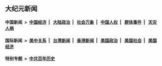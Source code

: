 ## 大纪元新闻

#### 中国新闻 &nbsp;>&nbsp; [中国经济](indexes/ncid283/README.md?11151245) &nbsp;| &nbsp; [大陆政治](indexes/ncid277/README.md?11151245) &nbsp;| &nbsp; [社会万象](indexes/ncid282/README.md?11151245) &nbsp;| &nbsp; [中国人权](indexes/ncid278/README.md?11151245) &nbsp;| &nbsp; [群体事件](indexes/ncid279/README.md?11151245) &nbsp;| &nbsp; [天灾人祸](indexes/ncid280/README.md?11151245)

#### 国际新闻 &nbsp;>&nbsp; [美中关系](indexes/nf1412576/README.md?11151245) &nbsp;| &nbsp; [台湾新闻](indexes/ncid1349361/README.md?11151245) &nbsp;| &nbsp; [香港新闻](indexes/ncid1349362/README.md?11151245) &nbsp;| &nbsp; [美国政治](indexes/ncid1078159/README.md?11151245) &nbsp;| &nbsp; [美国社会](indexes/ncid1078160/README.md?11151245) &nbsp;| &nbsp; [美国经济](indexes/ncid1078158/README.md?11151245)

#### 特别专题 &nbsp;>&nbsp; [中共百年历史](https://github.com/epoch-news/epoch-special/blob/master/README.md?11151245)  
